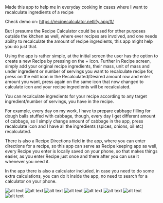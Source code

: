 Made this app to help me in everyday cooking in cases where I want to recalculate ingredients of a recipe

Check demo on:
https://recipecalculator.netlify.app/#/

But I presume the Recipe Calculator could be used for other purposes outside the kitchen as well, where ever recipes are involved, and one needs ability to recalculate the amount of recipe ingredients, this app might help you do just that.

Using the app is rather simple, at the initial screen the user has the option to create a new Recipe by pressing on the + icon. 
Further in Recipe screen, simply add your original recipe ingredients, their mass, unit of mass and under ingredient or number of servings you want to recalculate recipe for, press on the edit icon in the Recalculated/Desired amount row and enter amount you want, press again on the same icon that now changed to calculate icon and your recipe ingredients will be recalculated.

You can recalculate ingredients for your recipe according to any target ingredient/number of servings, you have in the recipe.

For example, every day on my work, I have to prepare cabbage filling for dough balls stuffed with cabbage, though, every day I get different amount of cabbage, so I simply change amount of cabbage in the app, press recalculate icon and I have all the ingredients (spices, onions, oil etc) recalculated.

There is also a Recipe Directions field in the app, where you can enter directions for a recipe, so this app can serve as Recipe keeping app as well, every Recipe you enter is locally saved on your phone, so that makes things easier, as you enter Recipe just once and there after you can use it whenever you need it.

In the app there is also a calculator included, in case you need to do some extra calculations, you can do it inside the app, no need to search for a calculator on your phone.



![alt text](https://github.com/JanVeb/recipe_calculator/blob/master/assets/HomePageView.jpg)
![alt text](https://github.com/JanVeb/recipe_calculator/blob/master/assets/SearchRecipes.jpg)
![alt text](https://github.com/JanVeb/recipe_calculator/blob/master/assets/DeleteRecipe.jpg)
![alt text](https://github.com/JanVeb/recipe_calculator/blob/master/assets/RecipePageView.jpg)
![alt text](https://github.com/JanVeb/recipe_calculator/blob/master/assets/DeleteIngredient.jpg)
![alt text](https://github.com/JanVeb/recipe_calculator/blob/master/assets/EditIngredient.jpg)
![alt text](https://github.com/JanVeb/recipe_calculator/blob/master/assets/EditRecipeDirections.jpg)
![alt text](https://github.com/JanVeb/recipe_calculator/blob/master/assets/Calculator.jpg)
